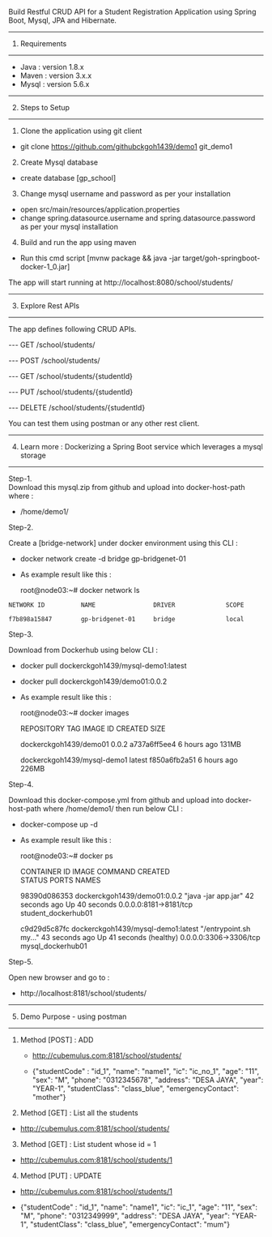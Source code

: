 
Build Restful CRUD API for a Student Registration Application using Spring Boot, Mysql, JPA and Hibernate.

--------------------------------------------
1. Requirements
--------------------------------------------
- Java : version 1.8.x
- Maven : version 3.x.x
- Mysql : version 5.6.x


--------------------------------------------
2. Steps to Setup
--------------------------------------------

1. Clone the application using git client

 - git clone https://github.com/githubckgoh1439/demo1 git_demo1

2. Create Mysql database
  - create database [gp_school]

3. Change mysql username and password as per your installation
  - open src/main/resources/application.properties
  - change spring.datasource.username and spring.datasource.password as per your mysql installation


4. Build and run the app using maven
  - Run this cmd script [mvnw package && java -jar target/goh-springboot-docker-1_0.jar]

The app will start running at http://localhost:8080/school/students/



--------------------------------------------
3. Explore Rest APIs
--------------------------------------------

The app defines following CRUD APIs.

--- GET /school/students/

--- POST /school/students/

--- GET /school/students/{studentId}

--- PUT /school/students/{studentId}

--- DELETE /school/students/{studentId}

You can test them using postman or any other rest client.


----------------------------------------------------------------------------------------
4. Learn more : Dockerizing a Spring Boot service which leverages a mysql storage
----------------------------------------------------------------------------------------

Step-1.  
Download this mysql.zip from github and upload into docker-host-path where : 

- /home/demo1/

	
Step-2. 

Create a [bridge-network] under docker environment using this CLI :
  
   - docker network create -d bridge gp-bridgenet-01

   - As example result like this : 

     root@node03:~# docker network ls

    NETWORK ID          NAME                DRIVER              SCOPE

    f7b898a15847        gp-bridgenet-01     bridge              local


Step-3. 

Download from Dockerhub using below CLI :  

- docker pull dockerckgoh1439/mysql-demo1:latest
- docker pull dockerckgoh1439/demo01:0.0.2

- As example result like this : 

  root@node03:~# docker images

  REPOSITORY                          TAG                  IMAGE ID            CREATED             SIZE

  dockerckgoh1439/demo01              0.0.2                a737a6ff5ee4        6 hours ago         131MB

  dockerckgoh1439/mysql-demo1         latest               f850a6fb2a51        6 hours ago         226MB


Step-4. 

Download this docker-compose.yml from github and upload into docker-host-path where /home/demo1/ then run below CLI :

 - docker-compose up -d


 - As example result like this : 

   root@node03:~# docker ps

   CONTAINER ID        IMAGE                                                  COMMAND                  CREATED             
   STATUS                    PORTS                    NAMES

   98390d086353        dockerckgoh1439/demo01:0.0.2                           "java -jar app.jar"      42 
   seconds ago      Up 40 seconds             0.0.0.0:8181->8181/tcp   student_dockerhub01

   c9d29d5c87fc        dockerckgoh1439/mysql-demo1:latest                     "/entrypoint.sh my..."   43 
   seconds ago      Up 41 seconds (healthy)   0.0.0.0:3306->3306/tcp   mysql_dockerhub01



Step-5. 

Open new browser and go to :

- http://localhost:8181/school/students/



----------------------------
5. Demo Purpose - using postman
----------------------------

1. Method [POST] : ADD 

   - http://cubemulus.com:8181/school/students/

   - {"studentCode" : "id_1", "name": "name1", "ic": "ic_no_1", "age": "11", "sex": "M", "phone": "0312345678", "address": "DESA JAYA", "year": "YEAR-1", "studentClass": "class_blue", "emergencyContact": "mother"}


2. Method [GET] : List all the students 

  - http://cubemulus.com:8181/school/students/


3. Method [GET] : List student whose id = 1

 - http://cubemulus.com:8181/school/students/1


4. Method [PUT] : UPDATE 

 - http://cubemulus.com:8181/school/students/1

  - {"studentCode" : "id_1", "name": "name1", "ic": "ic_1", "age": "11", "sex": "M", "phone": "0312349999", "address": "DESA JAYA", "year": "YEAR-1", "studentClass": "class_blue", "emergencyContact": "mum"}

